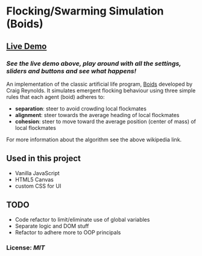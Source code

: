 # Flocking/Swarming Simulation (Boids)
## [Live Demo](https://robo2323.github.io/flocking-simulation-boids/)

### *See the live demo above, play around with all the settings, sliders and buttons and see what happens!*
An implementation of the classic artificial life program, [Boids](https://en.wikipedia.org/wiki/Boids) developed by Craig Reynolds. It simulates emergent flocking behaviour using three simple rules that each agent (boid) adheres to:
- **separation**: steer to avoid crowding local flockmates
- **alignment**: steer towards the average heading of local flockmates
- **cohesion**: steer to move toward the average position (center of mass) of local flockmates

For more information about the algorithm see the above wikipedia link. 

## Used in this project
- Vanilla JavaScript
- HTML5 Canvas
- custom CSS for UI

## TODO
- Code refactor to limit/eliminate use of global variables
- Separate logic and DOM stuff
- Refactor to adhere more to OOP principals
### License: *MIT*
